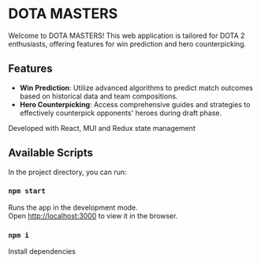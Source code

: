 # DOTA MASTERS

Welcome to DOTA MASTERS! This web application is tailored for DOTA 2 enthusiasts, offering features for win prediction and hero counterpicking.

## Features

- **Win Prediction**: Utilize advanced algorithms to predict match outcomes based on historical data and team compositions.
- **Hero Counterpicking**: Access comprehensive guides and strategies to effectively counterpick opponents' heroes during draft phase.

Developed with React, MUI and Redux state management


## Available Scripts

In the project directory, you can run:

### `npm start`

Runs the app in the development mode.\
Open [http://localhost:3000](http://localhost:3000) to view it in the browser.

### `npm i`
Install dependencies 


